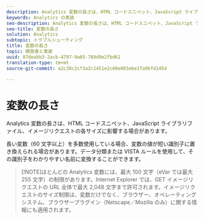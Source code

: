 ```yaml
---
description: Analytics 変数の長さは、HTML コードスニペット、JavaScript ライブラリファイル、イメージリクエストの各サイズに影響する場合があります。
keywords: Analytics の実装
seo-description: Analytics 変数の長さは、HTML コードスニペット、JavaScript ライブラリファイル、イメージリクエストの各サイズに影響する場合があります。
seo-title: 変数の長さ
solution: Analytics
subtopic: トラブルシューティング
title: 変数の長さ
topic: 開発者と実装
uuid: 87deabb3-2acb-4797-9a65-769d9e2fbd62
translation-type: tm+mt
source-git-commit: a2c38c2cf3a2c1451e2c60e003ebe1fa9bfd145d

---
```



# 変数の長さ

Analytics 変数の長さは、HTML コードスニペット、JavaScript ライブラリファイル、イメージリクエストの各サイズに影響する場合があります。

長い変数（60 文字以上）を多数使用している場合、変数の値が短い識別子に置き換えられる場合があります。データ分類または VISTA ルールを使用して、その識別子をわかりやすい名前に変換することができます。

> [!NOTE]ほとんどの Analytics 変数には、最大 100 文字（eVar では最大 255 文字）の制限があります。Internet Explorer では、GET イメージリクエストの URL 全体で最大 2,048 文字まで許可されます。イメージリクエストのサイズ制限は、変数だけでなく、ブラウザー、オペレーティングシステム、ブラウザープラグイン（Netscape／Mozilla のみ）に関する情報にも適用されます。

